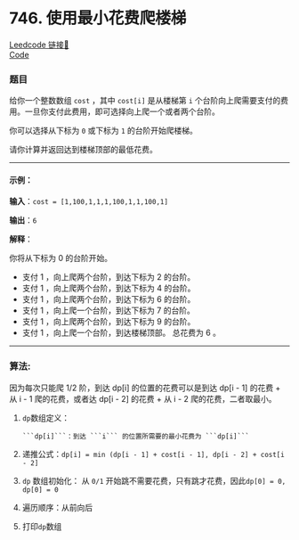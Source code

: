 # 746. 使用最小花费爬楼梯 

[Leedcode 链接🔗](https://leetcode.cn/problems/min-cost-climbing-stairs/description/)  
[Code](https://github.com/alstondu/lc/blob/main/746/746.cpp)

### 题目

给你一个整数数组 ```cost``` ，其中 ```cost[i]``` 是从楼梯第 ```i``` 个台阶向上爬需要支付的费用。一旦你支付此费用，即可选择向上爬一个或者两个台阶。

你可以选择从下标为 ```0``` 或下标为 ```1``` 的台阶开始爬楼梯。

请你计算并返回达到楼梯顶部的最低花费。

---

#### 示例：

**输入**：```cost = [1,100,1,1,1,100,1,1,100,1]```

**输出**：```6```

**解释**：

你将从下标为 0 的台阶开始。

- 支付 1 ，向上爬两个台阶，到达下标为 2 的台阶。
- 支付 1 ，向上爬两个台阶，到达下标为 4 的台阶。
- 支付 1 ，向上爬两个台阶，到达下标为 6 的台阶。
- 支付 1 ，向上爬一个台阶，到达下标为 7 的台阶。
- 支付 1 ，向上爬两个台阶，到达下标为 9 的台阶。
- 支付 1 ，向上爬一个台阶，到达楼梯顶部。
总花费为 6 。

---

### 算法:

因为每次只能爬 1/2 阶，到达 dp[i] 的位置的花费可以是到达 dp[i - 1] 的花费 + 从 i - 1 爬的花费，或者达 dp[i - 2] 的花费 + 从 i - 2 爬的花费，二者取最小。

1.  ```dp```数组定义：

	  	```dp[i]```：到达 ```i``` 的位置所需要的最小花费为 ```dp[i]```
  
2. 递推公式：```dp[i] = min (dp[i - 1] + cost[i - 1], dp[i - 2] + cost[i - 2]```
  
3. ```dp``` 数组初始化： 从 ```0/1``` 开始跳不需要花费，只有跳才花费，因此```dp[0] = 0, dp[0] = 0```
  
4. 遍历顺序：从前向后
  
5. 打印```dp```数组
